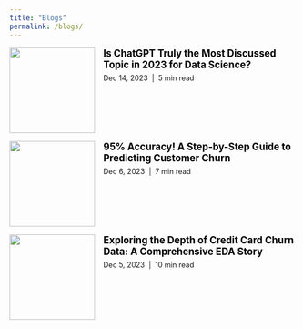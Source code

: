 ```yaml
---
title: "Blogs"
permalink: /blogs/
---
```


<div style="display: flex; align-items: flex-start; margin-bottom: 1em;">
  <img src="https://edward330176.github.io/assets/img/chaptgpt.png" style="flex: 0 0 auto; width: 150px; height: auto; margin-right: 15px;">
  <div style="display: flex; flex-direction: column; justify-content: space-between;">
    <h2 style="font-size: 1.2em; margin: 0;">
      <a href="https://medium.com/@edwardlongtang/the-most-discussed-topics-in-2023-for-data-science-3f0869514f41" 
         target="_blank" 
         style="color: black; text-decoration: none;">
         Is ChatGPT Truly the Most Discussed Topic in 2023 for Data Science?
      </a>
    </h2>
    <p style="font-size: 0.9em; margin-top: 0.5em;">Dec 14, 2023 &nbsp;|&nbsp; 5 min read</p>
  </div>
</div>

<div style="display: flex; align-items: flex-start; margin-bottom: 1em;">
  <img src="https://edward330176.github.io/assets/img/ml.png" style="flex: 0 0 auto; width: 150px; height: auto; margin-right: 15px;">
  <div style="display: flex; flex-direction: column; justify-content: space-between;">
    <h2 style="font-size: 1.2em; margin: 0;">
      <a href="https://medium.com/@edwardlongtang/95-accuracy-a-step-by-step-guide-to-predicting-customer-churn-460aebf1528a" 
         target="_blank" 
         style="color: black; text-decoration: none;">
         95% Accuracy! A Step-by-Step Guide to Predicting Customer Churn
      </a>
    </h2>
    <p style="font-size: 0.9em; margin-top: 0.5em;">Dec 6, 2023 &nbsp;|&nbsp; 7 min read</p>
  </div>
</div>

<div style="display: flex; align-items: flex-start; margin-bottom: 1em;">
  <img src="https://edward330176.github.io/assets/img/data.png" style="flex: 0 0 auto; width: 150px; height: auto; margin-right: 15px;">
  <div style="display: flex; flex-direction: column; justify-content: space-between;">
    <h2 style="font-size: 1.2em; margin: 0;">
      <a href="https://medium.com/@edwardlongtang/exploring-the-depth-of-credit-card-churn-data-959c4e2c5b9a" 
         target="_blank" 
         style="color: black; text-decoration: none;">
         Exploring the Depth of Credit Card Churn Data: A Comprehensive EDA Story
      </a>
    </h2>
    <p style="font-size: 0.9em; margin-top: 0.5em;">Dec 5, 2023 &nbsp;|&nbsp; 10 min read</p>
  </div>
</div>

